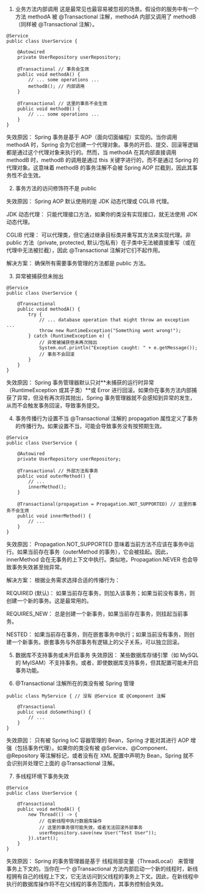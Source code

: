 1. 业务方法内部调用
这是最常见也最容易被忽视的场景。假设你的服务中有一个方法 methodA 被 @Transactional 注解，methodA 内部又调用了 methodB（同样被 @Transactional 注解）。

```
@Service
public class UserService {

    @Autowired
    private UserRepository userRepository;

    @Transactional // 事务会生效
    public void methodA() {
        // ... some operations ...
        methodB(); // 内部调用
    }

    @Transactional // 这里的事务不会生效
    public void methodB() {
        // ... some operations ...
    }
}
```


失效原因： Spring 事务是基于 AOP（面向切面编程）实现的。当你调用 methodA 时，Spring 会为它创建一个代理对象。事务的开启、提交、回滚等逻辑都是通过这个代理对象来执行的。然而，当 methodA 在其内部直接调用 methodB 时，methodB 的调用是通过 this 关键字进行的，而不是通过 Spring 的代理对象。这意味着 methodB 的事务注解不会被 Spring AOP 拦截到，因此其事务性不会生效。




2. 事务方法的访问修饰符不是 public

失效原因： Spring AOP 默认使用的是 JDK 动态代理或 CGLIB 代理。

JDK 动态代理： 只能代理接口方法，如果你的类没有实现接口，就无法使用 JDK 动态代理。

CGLIB 代理： 可以代理类，但它通过继承目标类并重写其方法来实现代理。非 public 方法（private, protected, 默认/包私有）在子类中无法被直接重写（或在代理中无法被拦截），因此 @Transactional 注解对它们不起作用。

解决方案： 确保所有需要事务管理的方法都是 public 方法。


3. 异常被捕获但未抛出

```
@Service
public class UserService {

    @Transactional
    public void methodA() {
        try {
            // ... database operation that might throw an exception ...
            throw new RuntimeException("Something went wrong!");
        } catch (RuntimeException e) {
            // 异常被捕获但未再次抛出
            System.out.println("Exception caught: " + e.getMessage());
            // 事务不会回滚
        }
    }
}

```


失效原因： Spring 事务管理器默认只对**未捕获的运行时异常（RuntimeException 或其子类）**或 Error 进行回滚。如果你在事务方法内部捕获了异常，但没有再次将其抛出，Spring 事务管理器就不会感知到异常的发生，从而不会触发事务回滚，导致事务提交。

4. 事务传播行为设置不当
@Transactional 注解的 propagation 属性定义了事务的传播行为。如果设置不当，可能会导致事务没有按预期生效。
```
@Service
public class UserService {

    @Autowired
    private UserRepository userRepository;

    @Transactional // 外部方法有事务
    public void outerMethod() {
        // ...
        innerMethod();
    }

    @Transactional(propagation = Propagation.NOT_SUPPORTED) // 这里的事务不会生效
    public void innerMethod() {
        // ...
    }
}
```


失效原因： Propagation.NOT_SUPPORTED 意味着当前方法不应该在事务中运行。如果当前存在事务（outerMethod 的事务），它会被挂起。因此，innerMethod 会在无事务的上下文中执行。类似地，Propagation.NEVER 也会导致事务失效甚至抛异常。

解决方案： 根据业务需求选择合适的传播行为：

REQUIRED (默认)： 如果当前存在事务，则加入该事务；如果当前没有事务，则创建一个新的事务。这是最常用的。

REQUIRES_NEW： 总是创建一个新事务，如果当前存在事务，则挂起当前事务。

NESTED： 如果当前存在事务，则在嵌套事务中执行；如果当前没有事务，则创建一个新事务。嵌套事务与外部事务有逻辑上的父子关系，可以独立回滚。


5. 数据库不支持事务或未开启事务
失效原因： 某些数据库存储引擎（如 MySQL 的 MyISAM）不支持事务。或者，即使数据库支持事务，但其配置可能未开启事务功能。


6. @Transactional 注解所在的类没有被 Spring 管理
```
public class MyService { // 没有 @Service 或 @Component 注解

    @Transactional
    public void doSomething() {
        // ...
    }
}

```

失效原因： 只有被 Spring IoC 容器管理的 Bean，Spring 才能对其进行 AOP 增强（包括事务代理）。如果你的类没有被 @Service、@Component、@Repository 等注解标记，或者没有在 XML 配置中声明为 Bean，Spring 就不会识别并处理它上面的 @Transactional 注解。

7. 多线程环境下事务失效
```
@Service
public class UserService {

    @Transactional
    public void methodA() {
        new Thread(() -> {
            // 在新线程中执行数据库操作
            // 这里的事务很可能失效，或者无法回滚外部事务
            userRepository.save(new User("Test User"));
        }).start();
    }
}

```


失效原因： Spring 的事务管理器是基于 线程局部变量（ThreadLocal） 来管理事务上下文的。当你在一个 @Transactional 方法内部启动一个新的线程时，新线程拥有自己的线程上下文，它无法访问到父线程的事务上下文。因此，在新线程中执行的数据库操作将不在父线程的事务范围内，其事务控制会失效。